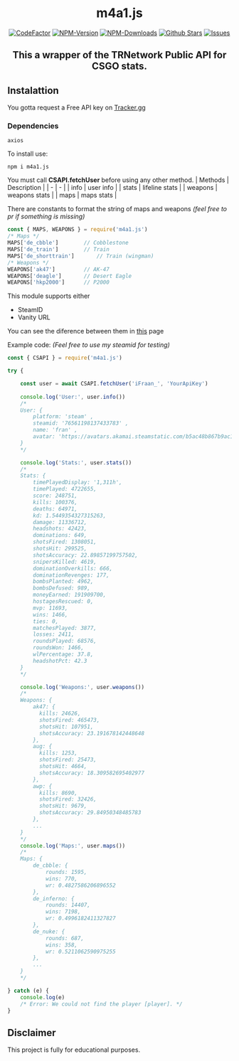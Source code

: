 <div align="center">
	<h1>m4a1.js</h1>
	<a href="https://www.codefactor.io/repository/github/ifraan/m4a1.js"><img src="https://www.codefactor.io/repository/github/ifraan/m4a1.js/badge" alt="CodeFactor" /></a>
	<a href="https://www.npmjs.com/package/m4a1.js"><img src="https://badgen.net/npm/v/m4a1.js?color=blue" alt="NPM-Version"/></a>
	<a href="https://www.npmjs.com/package/m4a1.js"><img src="https://badgen.net/npm/dt/m4a1.js?color=blue" alt="NPM-Downloads"/></a>
	<a href="https://github.com/iFraan/m4a1.js"><img src="https://badgen.net/github/stars/iFraan/m4a1.js?color=yellow" alt="Github Stars"/></a>
	<a href="https://github.com/iFraan/m4a1.js/issues"><img src="https://badgen.net/github/issues/iFraan/m4a1.js?color=green" alt="Issues"/></a>
	<h2>This a wrapper of the TRNetwork Public API for <b>CSGO</b> stats.</h2>
</div>

## Instalattion
You gotta request a Free API key on [Tracker.gg](https://tracker.gg/developers)
### Dependencies
``
axios
``

To install use:
```shell
npm i m4a1.js
```


You must call **CSAPI.fetchUser** before using any other method.
| Methods | Description |
| - | - |
| info | user info |
| stats | lifeline stats |
| weapons | weapons stats |
| maps | maps stats |

There are constants to format the string of maps and weapons _(feel free to pr if something is missing)_
```js
const { MAPS, WEAPONS } = require('m4a1.js')
/* Maps */
MAPS['de_cbble']		// Cobblestone
MAPS['de_train']		// Train
MAPS['de_shorttrain']		// Train (wingman)
/* Weapons */
WEAPONS['ak47']			// AK-47
WEAPONS['deagle']		// Desert Eagle
WEAPONS['hkp2000']		// P2000
```

This module supports either
* SteamID
* Vanity URL

You can see the diference between them in [this](https://steamid.pro/steam-id-lookup) page


Example code: _(Feel free to use my steamid for testing)_
```js
const { CSAPI } = require('m4a1.js')

try {

	const user = await CSAPI.fetchUser('iFraan_', 'YourApiKey')
	
	console.log('User:', user.info())
	/*
	User: {
		platform: 'steam' ,
		steamid: '76561198137433783' ,
		name: 'fran' ,
		avatar: 'https://avatars.akamai.steamstatic.com/b5ac48b867b9ac1935fc564eaf1b43e8ac326e24_full.jpg'
	}
	*/

	console.log('Stats:', user.stats())
	/*
	Stats: {
		timePlayedDisplay: '1,311h',
		timePlayed: 4722655,
		score: 248751,
		kills: 100376,
		deaths: 64971,
		kd: 1.5449354327315263,
		damage: 11336712,
		headshots: 42423,
		dominations: 649,
		shotsFired: 1308051,
		shotsHit: 299525,
		shotsAccuracy: 22.89857199757502,
		snipersKilled: 4619,
		dominationOverkills: 666,
		dominationRevenges: 177,
		bombsPlanted: 4962,
		bombsDefused: 989,
		moneyEarned: 191909700,
		hostagesRescued: 0,
		mvp: 11693,
		wins: 1466,
		ties: 0,
		matchesPlayed: 3877,
		losses: 2411,
		roundsPlayed: 68576,
		roundsWon: 1466,
		wlPercentage: 37.8,
		headshotPct: 42.3
	}
	*/

	console.log('Weapons:', user.weapons())
	/*
	Weapons: {
		ak47: {
		  kills: 24626,
		  shotsFired: 465473,
		  shotsHit: 107951,
		  shotsAccuracy: 23.191678142448648
		},
		aug: {
		  kills: 1253,
		  shotsFired: 25473,
		  shotsHit: 4664,
		  shotsAccuracy: 18.309582695402977
		},
		awp: {
		  kills: 8690,
		  shotsFired: 32426,
		  shotsHit: 9679,
		  shotsAccuracy: 29.84950348485783
		},
		...
	}
	*/
	console.log('Maps:', user.maps())
	/* 
	Maps: {
		de_cbble: { 
			rounds: 1595, 
			wins: 770, 
			wr: 0.4827586206896552 
		},
		de_inferno: { 
			rounds: 14407, 
			wins: 7198, 
			wr: 0.4996182411327827 
		},
		de_nuke: { 
			rounds: 687, 
			wins: 358, 
			wr: 0.5211062590975255 
		},
		...
	}
	*/

} catch (e) {
	console.log(e)
	/* Error: We could not find the player [player]. */
}
```


## Disclaimer
This project is fully for educational purposes.